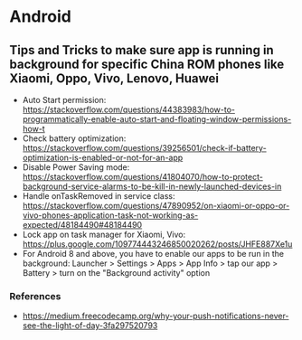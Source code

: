 # Android


## Tips and Tricks to make sure app is running in background for specific China ROM phones like Xiaomi, Oppo, Vivo, Lenovo, Huawei
- Auto Start permission: https://stackoverflow.com/questions/44383983/how-to-programmatically-enable-auto-start-and-floating-window-permissions-how-t
- Check battery optimization: https://stackoverflow.com/questions/39256501/check-if-battery-optimization-is-enabled-or-not-for-an-app
- Disable Power Saving mode: https://stackoverflow.com/questions/41804070/how-to-protect-background-service-alarms-to-be-kill-in-newly-launched-devices-in
- Handle onTaskRemoved in service class: https://stackoverflow.com/questions/47890952/on-xiaomi-or-oppo-or-vivo-phones-application-task-not-working-as-expected/48184490#48184490
- Lock app on task manager for Xiaomi, Vivo: https://plus.google.com/109774443246850020262/posts/JHFE887Xe1u
- For Android 8 and above, you have to enable our apps to be run in the background: Launcher > Settings > Apps > App Info > tap our app > Battery > turn on the "Background activity" option

### References
- https://medium.freecodecamp.org/why-your-push-notifications-never-see-the-light-of-day-3fa297520793
